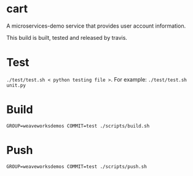 # cart
A microservices-demo service that provides user account information.

This build is built, tested and released by travis.

# Test
`./test/test.sh < python testing file >`. For example: `./test/test.sh unit.py`

# Build
`GROUP=weaveworksdemos COMMIT=test ./scripts/build.sh`

# Push
`GROUP=weaveworksdemos COMMIT=test ./scripts/push.sh`
